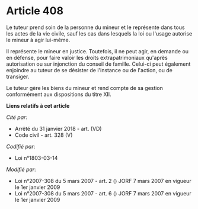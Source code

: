 # Article 408

Le tuteur prend soin de la personne du mineur et le représente dans tous les actes de la vie civile, sauf les cas dans
lesquels la loi ou l'usage autorise le mineur à agir lui-même.

Il représente le mineur en justice. Toutefois, il ne peut agir, en demande ou en défense, pour faire valoir les droits
extrapatrimoniaux qu'après autorisation ou sur injonction du conseil de famille. Celui-ci peut également enjoindre au tuteur
de se désister de l'instance ou de l'action, ou de transiger.

Le tuteur gère les biens du mineur et rend compte de sa gestion conformément aux dispositions du titre XII.

**Liens relatifs à cet article**

_Cité par_:

  - Arrêté du 31 janvier 2018 - art. (VD)
  - Code civil - art. 328 (V)

_Codifié par_:

  - Loi n°1803-03-14

_Modifié par_:

  - Loi n°2007-308 du 5 mars 2007 - art. 2 () JORF 7 mars 2007 en vigueur le 1er janvier 2009
  - Loi n°2007-308 du 5 mars 2007 - art. 6 () JORF 7 mars 2007 en vigueur le 1er janvier 2009
